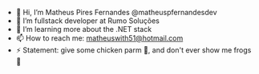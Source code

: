 - 👋 Hi, I’m Matheus Pires Fernandes @matheuspfernandesdev
- 👀 I’m fullstack developer at Rumo Soluções
- 🌱 I’m learning more about the .NET stack
- 📫 How to reach me: matheuswith51@hotmail.com
- ⚡ Statement: give some chicken parm 🍛, and don't ever show me frogs 🐸

<!---
matheuspfernandesdev/matheuspfernandesdev is a ✨ special ✨ repository because its `README.md` (this file) appears on your GitHub profile.
You can click the Preview link to take a look at your changes.
--->
